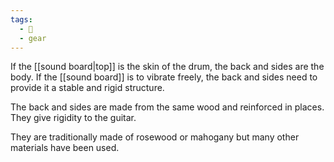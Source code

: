 ```yaml
---
tags:
  - 🌱
  - gear
---
```

If the [[sound board|top]] is the skin of the drum, the back and sides are the body. If the [[sound board]] is to vibrate freely, the back and sides need to provide it a stable and rigid structure.

The back and sides are made from the same wood and reinforced in places. They give rigidity to the guitar. 

They are traditionally made of rosewood or mahogany but many other materials have been used. 